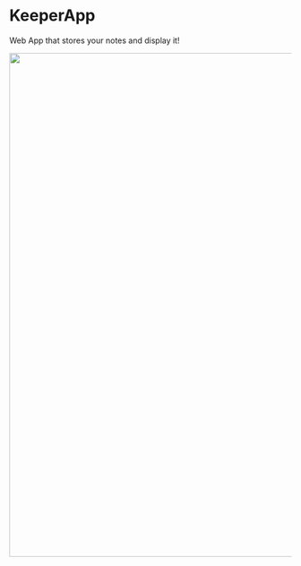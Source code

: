 # KeeperApp
Web App that stores your notes and display it!

<img src="https://i.postimg.cc/pXmcVV4m/Screenshot-318.png" width="1000" height="900" >
